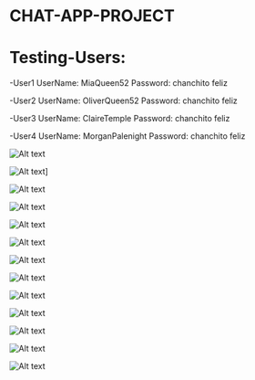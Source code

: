 # CHAT-APP-PROJECT

# Testing-Users:

-User1
UserName: MiaQueen52
Password: chanchito feliz

-User2
UserName: OliverQueen52
Password: chanchito feliz

-User3
UserName: ClaireTemple
Password: chanchito feliz

-User4
UserName: MorganPalenight
Password: chanchito feliz

![Alt text](<1-Chat App - Personal_ Microsoft​ Edge 29_06_2023 07_17_03 p. m..png>)

![Alt text](<2-Chat App - Personal_ Microsoft​ Edge 29_06_2023 07_17_36 p. m..png>)]

![Alt text](<3-Chat App - Personal_ Microsoft​ Edge 29_06_2023 07_18_29 p. m..png>)

![Alt text](<4-Chat App - Personal_ Microsoft​ Edge 29_06_2023 07_18_54 p. m..png>)

![Alt text](<5-Chat App - Personal_ Microsoft​ Edge 29_06_2023 07_18_54 p. m..png>)

![Alt text](<6-Chat App - Personal_ Microsoft​ Edge 29_06_2023 07_21_36 p. m..png>)

![Alt text](<7-Chat App - Personal_ Microsoft​ Edge 29_06_2023 07_21_44 p. m..png>)

![Alt text](<8-Chat App - Personal_ Microsoft​ Edge 29_06_2023 07_22_00 p. m..png>)

![Alt text](<9-Chat App - Personal_ Microsoft​ Edge 29_06_2023 07_23_10 p. m..png>)

![Alt text](<10-Chat App - Personal_ Microsoft​ Edge 29_06_2023 07_23_18 p. m..png>)

![Alt text](<11-Chat App - Personal_ Microsoft​ Edge 29_06_2023 07_23_26 p. m..png>)

![Alt text](<12-Chat App - Personal_ Microsoft​ Edge 29_06_2023 07_23_36 p. m..png>)

![Alt text](<13-Chat App - Personal_ Microsoft​ Edge 29_06_2023 07_39_16 p. m..png>)